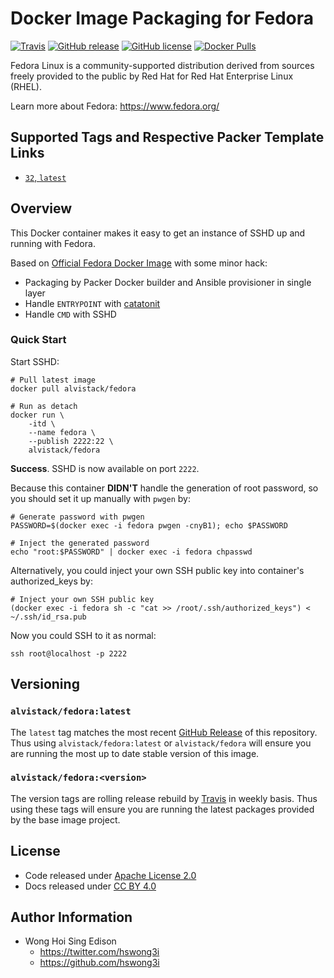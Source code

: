 # Docker Image Packaging for Fedora

[![Travis](https://img.shields.io/travis/com/alvistack/docker-fedora.svg)](https://travis-ci.com/alvistack/docker-fedora)
[![GitHub release](https://img.shields.io/github/release/alvistack/docker-fedora.svg)](https://github.com/alvistack/docker-fedora/releases)
[![GitHub license](https://img.shields.io/github/license/alvistack/docker-fedora.svg)](https://github.com/alvistack/docker-fedora/blob/master/LICENSE)
[![Docker Pulls](https://img.shields.io/docker/pulls/alvistack/fedora.svg)](https://hub.docker.com/r/alvistack/fedora/)

Fedora Linux is a community-supported distribution derived from sources freely provided to the public by Red Hat for Red Hat Enterprise Linux (RHEL).

Learn more about Fedora: <https://www.fedora.org/>

## Supported Tags and Respective Packer Template Links

  - [`32`, `latest`](https://github.com/alvistack/docker-fedora/blob/master/packer/32/packer.json)

## Overview

This Docker container makes it easy to get an instance of SSHD up and running with Fedora.

Based on [Official Fedora Docker Image](https://hub.docker.com/_/fedora/) with some minor hack:

  - Packaging by Packer Docker builder and Ansible provisioner in single layer
  - Handle `ENTRYPOINT` with [catatonit](https://github.com/openSUSE/catatonit)
  - Handle `CMD` with SSHD

### Quick Start

Start SSHD:

    # Pull latest image
    docker pull alvistack/fedora
    
    # Run as detach
    docker run \
        -itd \
        --name fedora \
        --publish 2222:22 \
        alvistack/fedora

**Success**. SSHD is now available on port `2222`.

Because this container **DIDN'T** handle the generation of root password, so you should set it up manually with `pwgen` by:

    # Generate password with pwgen
    PASSWORD=$(docker exec -i fedora pwgen -cnyB1); echo $PASSWORD
    
    # Inject the generated password
    echo "root:$PASSWORD" | docker exec -i fedora chpasswd

Alternatively, you could inject your own SSH public key into container's authorized\_keys by:

    # Inject your own SSH public key
    (docker exec -i fedora sh -c "cat >> /root/.ssh/authorized_keys") < ~/.ssh/id_rsa.pub

Now you could SSH to it as normal:

    ssh root@localhost -p 2222

## Versioning

### `alvistack/fedora:latest`

The `latest` tag matches the most recent [GitHub Release](https://github.com/alvistack/docker-fedora/releases) of this repository. Thus using `alvistack/fedora:latest` or `alvistack/fedora` will ensure you are running the most up to date stable version of this image.

### `alvistack/fedora:<version>`

The version tags are rolling release rebuild by [Travis](https://travis-ci.com/alvistack/docker-fedora) in weekly basis. Thus using these tags will ensure you are running the latest packages provided by the base image project.

## License

  - Code released under [Apache License 2.0](LICENSE)
  - Docs released under [CC BY 4.0](http://creativecommons.org/licenses/by/4.0/)

## Author Information

  - Wong Hoi Sing Edison
      - <https://twitter.com/hswong3i>
      - <https://github.com/hswong3i>
